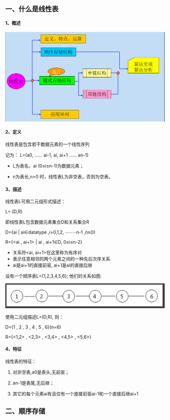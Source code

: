 ## 一、什么是线性表
#### 1、概述

![散列存储](../images/11.png)

#### 2、定义

线性表是包含若干数据元素的一个线性序列

记为： L=(a0, ...... ai-1, ai, ai+1 ...... an-1)

- L为表名，ai (0≤i≤n-1)为数据元素；

- n为表长,n>0 时，线性表L为非空表，否则为空表。

#### 3、描述

线性表L可用二元组形式描述：

  L= (D,R)

即线性表L包含数据元素集合D和关系集合R

  D={ai | ai∈datatype ,i=0,1,2, ∙∙∙∙∙∙∙∙∙n-1 ,n≥0}

  R={<ai , ai+1> | ai , ai+1∈D, 0≤i≤n-2}

- 关系符<ai, ai+1>在这里称为有序对
- 表示任意相邻的两个元素之间的一种先后次序关系
- ai是ai+1的直接前驱, ai+1是ai的直接后继

设有一个顺序表L={1,2,3,4,5,6};  他们的关系如图:


![描述](../images/12.png)

使用二元组描述L=(D,R), 则：

  D={1 , 2 , 3 , 4 , 5 , 6}(n=6)

  R={<1,2> , <2,3> , <3,4> , <4,5> , <5,6>}

#### 4、特征

线性表的特征：

1) 对非空表,a0是表头,无前驱；

2) an-1是表尾,无后继；

3) 其它的每个元素ai有且仅有一个直接前驱ai-1和一个直接后继ai+1

## 二、顺序存储